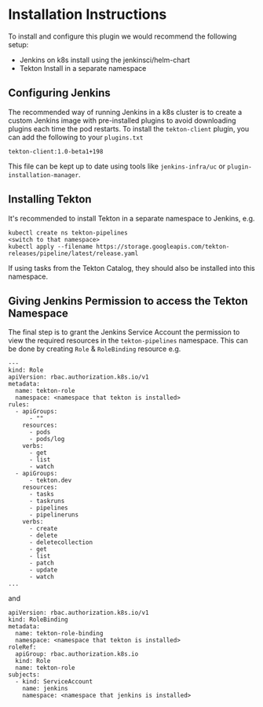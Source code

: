 # Installation Instructions

To install and configure this plugin we would recommend the following setup:

* Jenkins on k8s install using the jenkinsci/helm-chart
* Tekton Install in a separate namespace

## Configuring Jenkins

The recommended way of running Jenkins in a k8s cluster is to create a custom Jenkins image 
with pre-installed plugins to avoid downloading plugins each time the pod restarts.  To install 
the `tekton-client` plugin, you can add the following to your `plugins.txt`

```
tekton-client:1.0-beta1+198
```

This file can be kept up to date using tools like `jenkins-infra/uc` or `plugin-installation-manager`.

## Installing Tekton

It's recommended to install Tekton in a separate namespace to Jenkins, e.g.

```
kubectl create ns tekton-pipelines
<switch to that namespace>
kubectl apply --filename https://storage.googleapis.com/tekton-releases/pipeline/latest/release.yaml
```

If using tasks from the Tekton Catalog, they should also be installed into this namespace.

## Giving Jenkins Permission to access the Tekton Namespace

The final step is to grant the Jenkins Service Account the permission to view the required resources in the 
`tekton-pipelines` namespace.  This can be done by creating `Role` & `RoleBinding` resource e.g.

```
---
kind: Role
apiVersion: rbac.authorization.k8s.io/v1
metadata:
  name: tekton-role
  namespace: <namespace that tekton is installed>
rules:
  - apiGroups:
      - ""
    resources:
      - pods
      - pods/log
    verbs:
      - get
      - list
      - watch
  - apiGroups:
      - tekton.dev
    resources:
      - tasks
      - taskruns
      - pipelines
      - pipelineruns
    verbs:
      - create
      - delete
      - deletecollection
      - get
      - list
      - patch
      - update
      - watch
...
```

and 

```
apiVersion: rbac.authorization.k8s.io/v1
kind: RoleBinding
metadata:
  name: tekton-role-binding
  namespace: <namespace that tekton is installed>
roleRef:
  apiGroup: rbac.authorization.k8s.io
  kind: Role
  name: tekton-role
subjects:
  - kind: ServiceAccount
    name: jenkins
    namespace: <namespace that jenkins is installed>
```

